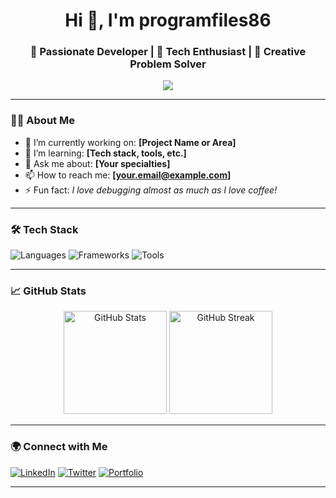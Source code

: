 <h1 align="center">Hi 👋, I'm programfiles86</h1>
<h3 align="center">🚀 Passionate Developer | 📱 Tech Enthusiast | 🎨 Creative Problem Solver</h3>

<p align="center">
  <img src="https://readme-typing-svg.herokuapp.com/?lines=Full+Stack+Developer;Open+Source+Contributor;Cloud+Native+Learner;Lifelong+Tech+Student&center=true&width=500&height=45">
</p>

---

### 👨‍💻 About Me

- 🔭 I’m currently working on: **[Project Name or Area]**
- 🌱 I’m learning: **[Tech stack, tools, etc.]**
- 💬 Ask me about: **[Your specialties]**
- 📫 How to reach me: **[your.email@example.com]**
- ⚡ Fun fact: *I love debugging almost as much as I love coffee!*

---

### 🛠️ Tech Stack

![Languages](https://skillicons.dev/icons?i=js,ts,py,java,cpp,html,css)
![Frameworks](https://skillicons.dev/icons?i=react,nextjs,nodejs,django,flask)
![Tools](https://skillicons.dev/icons?i=git,github,docker,linux,vscode,figma)

---

### 📈 GitHub Stats

<p align="center">
  <img src="https://github-readme-stats.vercel.app/api?username=yourusername&show_icons=true&theme=github_dark" alt="GitHub Stats" height="165">
  <img src="https://github-readme-streak-stats.herokuapp.com/?user=yourusername&theme=github-dark" alt="GitHub Streak" height="165">
</p>

---

### 🌍 Connect with Me

[![LinkedIn](https://img.shields.io/badge/-LinkedIn-blue?style=flat-square&logo=linkedin)](https://linkedin.com/in/yourusername)
[![Twitter](https://img.shields.io/badge/-Twitter-1DA1F2?style=flat-square&logo=twitter)](https://twitter.com/yourusername)
[![Portfolio](https://img.shields.io/badge/-Portfolio-orange?style=flat-square&logo=web)](https://yourportfolio.com)

---
